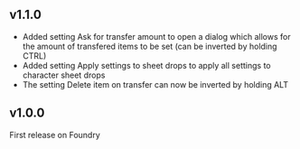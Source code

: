 ## v1.1.0
- Added setting Ask for transfer amount to open a dialog which allows for the amount of transfered items to be set (can be inverted by holding CTRL)
- Added setting Apply settings to sheet drops to apply all settings to character sheet drops
- The setting Delete item on transfer can now be inverted by holding ALT

## v1.0.0
First release on Foundry
